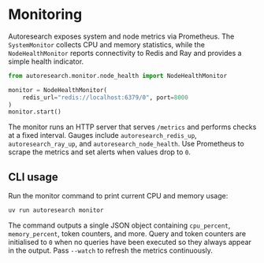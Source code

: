 # Monitoring

Autoresearch exposes system and node metrics via Prometheus. The
`SystemMonitor` collects CPU and memory statistics, while the
`NodeHealthMonitor` reports connectivity to Redis and Ray and provides a
simple health indicator.

```python
from autoresearch.monitor.node_health import NodeHealthMonitor

monitor = NodeHealthMonitor(
    redis_url="redis://localhost:6379/0", port=8000
)
monitor.start()
```

The monitor runs an HTTP server that serves `/metrics` and performs checks
at a fixed interval. Gauges include `autoresearch_redis_up`,
`autoresearch_ray_up`, and `autoresearch_node_health`. Use Prometheus to
scrape the metrics and set alerts when values drop to `0`.

## CLI usage

Run the monitor command to print current CPU and memory usage:

```bash
uv run autoresearch monitor
```

The command outputs a single JSON object containing `cpu_percent`,
`memory_percent`, token counters, and more. Query and token counters are
initialised to `0` when no queries have been executed so they always appear
in the output. Pass `--watch` to refresh the metrics continuously.
